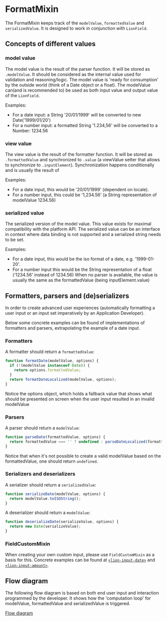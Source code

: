 # FormatMixin
The FormatMixin keeps track of the `modelValue`, `formattedValue` and `serializedValue`.
It is designed to work in conjunction with `LionField`.

## Concepts of different values

### model value
The model value is the result of the parser function. It will be stored as `.modelValue`.
It should be considered as the internal value used for validation and reasoning/logic.
The model value is 'ready for consumption' by the outside world (think of a Date object
or a float). The modelValue can(and is recommended to) be used as both input value and
output value of the `LionField`.

Examples:
- For a date input: a String '20/01/1999' will be converted to new Date('1999/01/20')
- For a number input: a formatted String '1.234,56' will be converted to a Number: 1234.56

### view value
The view value is the result of the formatter function.
It will be stored as `.formattedValue` and synchronized to `.value` (a viewValue setter that
allows to synchronize to `.inputElement`).
Synchronization happens conditionally and is usually the result of

Examples:
- For a date input, this would be '20/01/1999' (dependent on locale).
- For a number input, this could be '1,234.56' (a String representation of modelValue
1234.56)

### serialized value
The serialized version of the model value.
This value exists for maximal compatibility with the platform API.
The serialized value can be an interface in context where data binding is not supported
and a serialized string needs to be set.

Examples:
- For a date input, this would be the iso format of a date, e.g. '1999-01-20'.
- For a number input this would be the String representation of a float ('1234.56' instead
  of 1234.56)
When no parser is available, the value is usually the same as the formattedValue
(being inputElement.value)


## Formatters, parsers and (de)serializers
In order to create advanced user experiences (automatically formatting a user input or an input
set imperatively by an Application Developer).

Below some concrete examples can be found of implementations of formatters and parsers,
extrapolating the example of a date input.

### Formatters
A formatter should return a `formattedValue`:
```js
function formatDate(modelValue, options) {
  if (!(modelValue instanceof Date)) {
    return options.formattedValue;
  }
  return formatDateLocalized(modelValue, options);
}
```
Notice the options object, which holds a fallback value that shows what should be presented on
screen when the user input resulted in an invalid modelValue

### Parsers
A parser should return a `modelValue`:
```js
function parseDate(formattedValue, options) {
  return formattedValue === '' ? undefined : parseDateLocalized(formattedValue);
}
```
Notice that when it's not possible to create a valid modelValue based on the formattedValue,
one should return `undefined`.

### Serializers and deserializers
A serializer should return a `serializedValue`:
```js
function serializeDate(modelValue, options) {
  return modelValue.toISOString();
}
```
A deserializer should return a `modelValue`:
```js
function deserializeDate(serializeValue, options) {
  return new Date(serializeValue);
}
```

### FieldCustomMixin
When creating your own custom input, please use `FieldCustomMixin` as a basis for this.
Concrete examples can be found at [`<lion-input-date>`](../../input-date) and
[`<lion-input-amount>`](../../input-amount).

## Flow diagram
The following flow diagram is based on both end user input and interaction programmed by the
developer. It shows how the 'computation loop' for  modelValue, formattedValue and serializedValue
is triggered.

[Flow diagram](./formatterParserFlow.svg)
